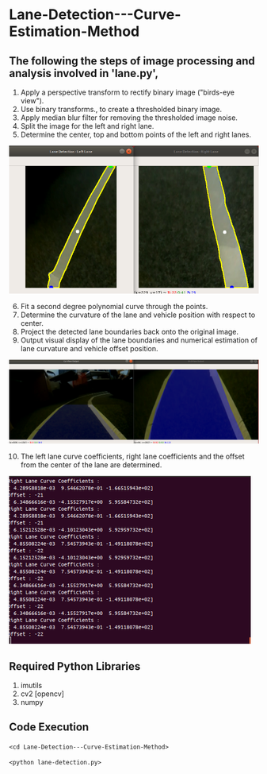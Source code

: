 # Lane-Detection---Curve-Estimation-Method

## The following the steps of image processing and analysis involved in 'lane.py',
1. Apply a perspective transform to rectify binary image ("birds-eye view").
2. Use binary transforms., to create a thresholded binary image.
3. Apply median blur filter for removing the thresholded image noise.
4. Split the image for the left and right lane.
5. Determine the center, top and bottom points of the left and right lanes.

![3-Point Estimation](/images/1.png)

6. Fit a second degree polynomial curve through the points.
7. Determine the curvature of the lane and vehicle position with respect to center.
8. Project the detected lane boundaries back onto the original image.
9. Output visual display of the lane boundaries and numerical estimation of lane curvature and vehicle offset position.

![](/images/2.png)

10. The left lane curve coefficients, right lane coefficients and  the offset from the center of the lane are determined.  

![](/images/3.png)

## Required Python Libraries
1. imutils
2. cv2 [opencv]
3. numpy

## Code Execution 
`<cd Lane-Detection---Curve-Estimation-Method>` 

`<python lane-detection.py>` 
